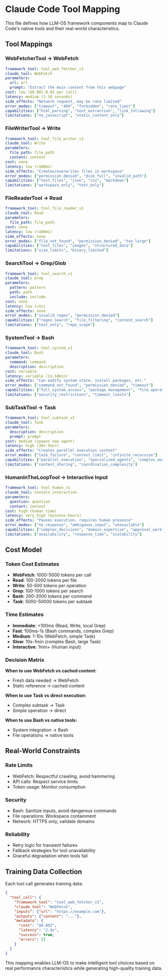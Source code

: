 # Claude Code Tool Mapping

This file defines how LLM-OS framework components map to Claude Code's native tools and their real-world characteristics.

## Tool Mappings

### WebFetcherTool → WebFetch
```yaml
framework_tool: tool_web_fetcher_v1
claude_tool: WebFetch
parameters:
  url: url
  prompt: "Extract the main content from this webpage"
cost: low ($0.001-0.01 per call)
latency: medium (2-10 seconds)
side_effects: "Network request, may be rate limited"
error_modes: ["timeout", "404", "forbidden", "rate_limit"]
capabilities: ["html_parsing", "text_extraction", "link_following"]
limitations: ["no_javascript", "static_content_only"]
```

### FileWriterTool → Write
```yaml
framework_tool: tool_file_writer_v1
claude_tool: Write
parameters:
  file_path: file_path
  content: content
cost: none
latency: low (<100ms)
side_effects: "Creates/overwrites files in workspace"
error_modes: ["permission_denied", "disk_full", "invalid_path"]
capabilities: ["text_files", "json", "csv", "markdown"]
limitations: ["workspace_only", "text_only"]
```

### FileReaderTool → Read
```yaml
framework_tool: tool_file_reader_v1
claude_tool: Read
parameters:
  file_path: file_path
cost: none
latency: low (<100ms)
side_effects: none
error_modes: ["file_not_found", "permission_denied", "too_large"]
capabilities: ["text_files", "images", "structured_data"]
limitations: ["size_limits", "binary_limited"]
```

### SearchTool → Grep/Glob
```yaml
framework_tool: tool_search_v1
claude_tool: Grep
parameters:
  pattern: pattern
  path: path
  include: include
cost: none
latency: low (<1s)
side_effects: none
error_modes: ["invalid_regex", "permission_denied"]
capabilities: ["regex_search", "file_filtering", "content_search"]
limitations: ["text_only", "repo_scope"]
```

### SystemTool → Bash
```yaml
framework_tool: tool_system_v1
claude_tool: Bash
parameters:
  command: command
  description: description
cost: variable
latency: variable (1s-10min)
side_effects: "Can modify system state, install packages, etc."
error_modes: ["command_not_found", "permission_denied", "timeout"]
capabilities: ["full_system_access", "package_management", "file_operations"]
limitations: ["security_restrictions", "timeout_limits"]
```

### SubTaskTool → Task
```yaml
framework_tool: tool_subtask_v1
claude_tool: Task
parameters:
  description: description
  prompt: prompt
cost: medium (spawns new agent)
latency: high (30s-5min)
side_effects: "Creates parallel execution context"
error_modes: ["task_failure", "context_limit", "infinite_recursion"]
capabilities: ["parallel_execution", "specialized_agents", "complex_workflows"]
limitations: ["context_sharing", "coordination_complexity"]
```

### HumanInTheLoopTool → Interactive Input
```yaml
framework_tool: tool_human_v1
claude_tool: console_interaction
parameters:
  question: question
  context: context
cost: high (human time)
latency: very_high (minutes-hours)
side_effects: "Pauses execution, requires human presence"
error_modes: ["no_response", "ambiguous_input", "unavailable"]
capabilities: ["complex_decisions", "domain_expertise", "approval_workflows"]
limitations: ["availability", "response_time", "scalability"]
```

## Cost Model

### Token Cost Estimates
- **WebFetch**: 1000-5000 tokens per call
- **Read**: 100-2000 tokens per file
- **Write**: 50-500 tokens per operation
- **Grep**: 100-1000 tokens per search
- **Bash**: 200-2000 tokens per command
- **Task**: 5000-50000 tokens per subtask

### Time Estimates
- **Immediate**: <100ms (Read, Write, local Grep)
- **Fast**: 100ms-1s (Bash commands, complex Grep)
- **Medium**: 1-10s (WebFetch, simple Task)
- **Slow**: 10s-1min (complex Bash, large Task)
- **Interactive**: 1min+ (Human input)

### Decision Matrix

**When to use WebFetch vs cached content:**
- Fresh data needed → WebFetch
- Static reference → cached content

**When to use Task vs direct execution:**
- Complex subtask → Task
- Simple operation → direct

**When to use Bash vs native tools:**
- System integration → Bash
- File operations → native tools

## Real-World Constraints

### Rate Limits
- WebFetch: Respectful crawling, avoid hammering
- API calls: Respect service limits
- Token usage: Monitor consumption

### Security
- Bash: Sanitize inputs, avoid dangerous commands
- File operations: Workspace containment
- Network: HTTPS only, validate domains

### Reliability
- Retry logic for transient failures
- Fallback strategies for tool unavailability
- Graceful degradation when tools fail

## Training Data Collection

Each tool call generates training data:
```json
{
  "tool_call": {
    "framework_tool": "tool_web_fetcher_v1",
    "claude_tool": "WebFetch",
    "inputs": {"url": "https://example.com"},
    "outputs": {"content": "..."},
    "metadata": {
      "cost": "$0.003",
      "latency": "2.4s",
      "success": true,
      "errors": []
    }
  }
}
```

This mapping enables LLM-OS to make intelligent tool choices based on real performance characteristics while generating high-quality training data.